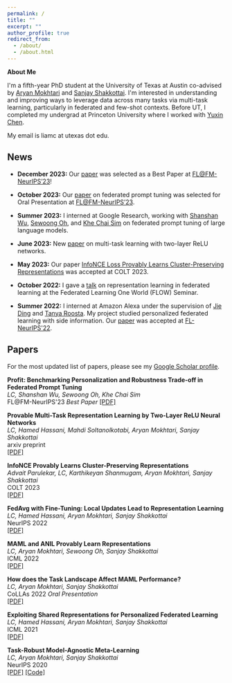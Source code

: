 ```yaml
---
permalink: /
title: ""
excerpt: ""
author_profile: true
redirect_from: 
  - /about/
  - /about.html
---
```


**About Me**

I'm a fifth-year PhD student at the University of Texas at Austin co-advised by [Aryan Mokhtari](https://sites.utexas.edu/mokhtari/) and [Sanjay Shakkottai](https://sites.google.com/view/sanjay-shakkottai/home). I'm interested in understanding and improving ways to leverage data across many tasks via multi-task learning, particularly in federated and few-shot contexts. Before UT, I completed my undergrad at Princeton University where I worked with [Yuxin Chen](https://yuxinchen2020.github.io/). 

My email is liamc at utexas dot edu.

<!---
My CV can be found [here](https://liamc2196.github.io/files/Liamc_CV_nov22.pdf) (updated 11/2022).
--->

## News

- **December 2023:** Our [paper](https://arxiv.org/pdf/2310.04627.pdf) was selected as a Best Paper at [FL@FM-NeurIPS’23](https://federated-learning.org/fl@fm-neurips-2023/)!

- **October 2023:** Our [paper](https://arxiv.org/pdf/2310.04627.pdf) on federated prompt tuning was selected for Oral Presentation at [FL@FM-NeurIPS’23](https://federated-learning.org/fl@fm-neurips-2023/).

- **Summer 2023:** I interned at Google Research, working with [Shanshan Wu](https://wushanshan.github.io/), [Sewoong Oh](https://homes.cs.washington.edu/~sewoong/), and [Khe Chai Sim](https://scholar.google.com/citations?user=jnU62sUAAAAJ&hl=en) on federated prompt tuning of large language models.

- **June 2023:** New [paper](https://arxiv.org/pdf/2307.06887.pdf) on multi-task learning with two-layer ReLU networks.

- **May 2023:** Our paper [InfoNCE Loss Provably Learns Cluster-Preserving Representations](https://arxiv.org/pdf/2302.07920.pdf) was accepted at COLT 2023.

- **October 2022:** I gave a [talk](https://sites.google.com/view/one-world-seminar-series-flow/archive/2022) on representation learning in federated learning at the Federated Learning One World (FLOW) Seminar.

- **Summer 2022:** I interned at Amazon Alexa under the supervision of [Jie Ding](https://jding.org/) and [Tanya Roosta](https://www.amazon.science/author/tanya-g-roosta). My project studied personalized federated learning with side information. Our [paper](https://openreview.net/forum?id=HRZjvFkX-faD) was accepted at [FL-NeurIPS'22](https://federated-learning.org/fl-neurips-2022/). 


## Papers

For the most updated list of papers, please see my [Google Scholar profile](https://scholar.google.com/citations?user=MRLe02cAAAAJ&hl=en).


<!---{% for post in site.publications reversed %}
          {% include archive-single.html %}
     {% endfor %}--->

**Profit: Benchmarking Personalization and Robustness Trade-off in Federated Prompt Tuning**  
*LC, Shanshan Wu, Sewoong Oh, Khe Chai Sim*  
FL@FM-NeurIPS'23  *Best Paper*
[\[PDF\]](https://arxiv.org/pdf/2310.04627.pdf)

**Provable Multi-Task Representation Learning by Two-Layer ReLU Neural Networks**  
*LC, Hamed Hassani, Mahdi Soltanolkotabi, Aryan Mokhtari, Sanjay Shakkottai*  
arxiv preprint  
[\[PDF\]](https://arxiv.org/pdf/2307.06887.pdf)
     
**InfoNCE Provably Learns Cluster-Preserving Representations**  
*Advait Parulekar, LC, Karthikeyan Shanmugam, Aryan Mokhtari, Sanjay Shakkottai*  
COLT 2023  
[\[PDF\]](https://arxiv.org/pdf/2302.07920.pdf)

**FedAvg with Fine-Tuning: Local Updates Lead to Representation Learning**  
*LC, Hamed Hassani, Aryan Mokhtari, Sanjay Shakkottai*  
NeurIPS 2022     
[\[PDF\]](https://arxiv.org/pdf/2205.13692.pdf)

**MAML and ANIL Provably Learn Representations**  
*LC, Aryan Mokhtari, Sewoong Oh, Sanjay Shakkottai*  
ICML 2022     
[\[PDF\]](https://arxiv.org/pdf/2202.03483.pdf)

**How does the Task Landscape Affect MAML Performance?**  
*LC, Aryan Mokhtari, Sanjay Shakkottai*  
CoLLAs 2022 *Oral Presentation*   
[\[PDF\]](https://arxiv.org/pdf/2010.14672.pdf)

**Exploiting Shared Representations for Personalized Federated
Learning**  
*LC, Hamed Hassani, Aryan Mokhtari, Sanjay Shakkottai*  
ICML 2021    
[\[PDF\]](https://arxiv.org/pdf/2102.07078.pdf)

**Task-Robust Model-Agnostic Meta-Learning**  
*LC, Aryan Mokhtari, Sanjay Shakkottai*  
NeurIPS 2020    
[\[PDF\]](https://arxiv.org/abs/2002.04766.pdf) [\[Code\]](https://github.com/lgcollins/tr-maml)
